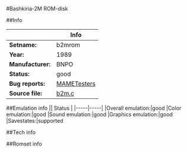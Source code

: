 #Bashkiria-2M ROM-disk

##Info

||Info|
|-----|-----|
|**Setname:**|b2mrom
|**Year:**|1989
|**Manufacturer:**|BNPO
|**Status:**|good
|**Bug reports:**|[MAMETesters](http://mametesters.org/view_all_set.php?type=1&temporary=y&search=b2m.c)
|**Source file:**|[b2m.c](https://github.com/mamedev/mame/blob/master/src/mess/drivers/b2m.c)

##Emulation info
|| Status |
|-----|-----|
|Overall emulation:|good
|Color emulation:|good
|Sound emulation:|good
|Graphics emulation:|good
|Savestates:|supported

##Tech info

##Romset info

<!--- START OF EDITED COMMENT DO NOT TOUCH TEXT ABOVE-->

